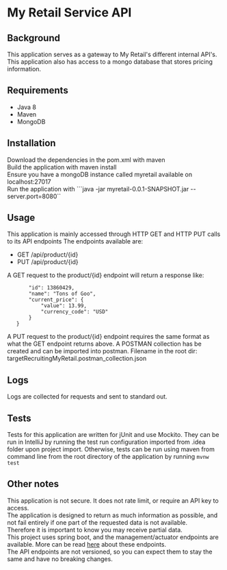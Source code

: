 # My Retail Service API
## Background
This application serves as a gateway to My Retail's different internal API's.  
This application also has access to a mongo database that stores pricing information.
## Requirements
- Java 8
- Maven
- MongoDB

## Installation
Download the dependencies in the pom.xml with maven  
Build the application with maven install  
Ensure you have a mongoDB instance called myretail available on localhost:27017  
Run the application with ```java -jar myretail-0.0.1-SNAPSHOT.jar --server.port=8080``  

## Usage
This application is mainly accessed through HTTP GET and HTTP PUT calls to its API endpoints
The endpoints available are:

- GET /api/product/{id}
- PUT /api/product/{id}

A GET request to the product/{id} endpoint will return a response like:
```{
       "id": 13860429,
       "name": "Tons of Goo",
       "current_price": {
           "value": 13.99,
           "currency_code": "USD"
       }
   }
```

A PUT request to the product/{id} endpoint requires the same format as what the GET endpoint returns above.
A POSTMAN collection has be created and can be imported into postman. Filename in the root dir: targetRecruitingMyRetail.postman_collection.json

## Logs
Logs are collected for requests and sent to standard out.
## Tests
Tests for this application are written for jUnit and use Mockito.  They can be run in IntelliJ by running the test run configuration imported from .idea folder upon project import.
Otherwise, tests can be run using maven from command line from the root directory of the application by running ```mvnw test```

## Other notes
This application is not secure.  It does not rate limit, or require an API key to access.  
The application is designed to return as much information as possible, and not fail entirely if one part of the requested data is not available.    
Therefore it is important to know you may receive partial data.  
This project uses spring boot, and the management/actuator endpoints are available.  More can be read [here](https://docs.spring.io/spring-boot/docs/current/reference/html/production-ready-endpoints.html) about these endpoints.  
The API endpoints are not versioned, so you can expect them to stay the same and have no breaking changes.  
